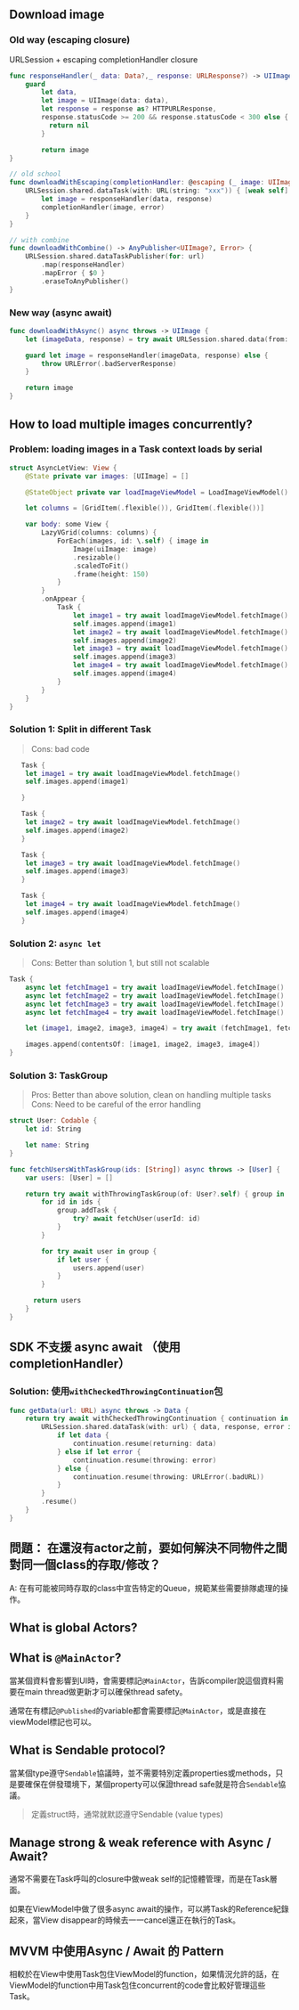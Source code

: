 
## Download image

### Old way (escaping closure)

URLSession + escaping completionHandler closure

```swift
func responseHandler(_ data: Data?,_ response: URLResponse?) -> UIImage? {
    guard
        let data,
        let image = UIImage(data: data),
        let response = response as? HTTPURLResponse,
        response.statusCode >= 200 && response.statusCode < 300 else {
          return nil
        }

        return image
}

// old school
func downloadWithEscaping(completionHandler: @escaping (_ image: UIImage?, _ error: Error?) -> ()) {
    URLSession.shared.dataTask(with: URL(string: "xxx")) { [weak self] (data, response, error) in
        let image = responseHandler(data, response)
        completionHandler(image, error)
    }
}

// with combine
func downloadWithCombine() -> AnyPublisher<UIImage?, Error> {
    URLSession.shared.dataTaskPublisher(for: url)
        .map(responseHandler)
        .mapError { $0 }
        .eraseToAnyPublisher()
}
```

### New way (async await)

```swift
func downloadWithAsync() async throws -> UIImage {
    let (imageData, response) = try await URLSession.shared.data(from: URL(string: "xxx")!)

    guard let image = responseHandler(imageData, response) else {
        throw URLError(.badServerResponse)
    }

    return image
}
```

## How to load multiple images concurrently?

### Problem: loading images in a Task context loads by serial

```swift
struct AsyncLetView: View {
    @State private var images: [UIImage] = []

    @StateObject private var loadImageViewModel = LoadImageViewModel()

    let columns = [GridItem(.flexible()), GridItem(.flexible())]

    var body: some View {
        LazyVGrid(columns: columns) {
            ForEach(images, id: \.self) { image in
                Image(uiImage: image)
                .resizable()
                .scaledToFit()
                .frame(height: 150)
            }
        }
        .onAppear {
            Task {
                let image1 = try await loadImageViewModel.fetchImage()
                self.images.append(image1)
                let image2 = try await loadImageViewModel.fetchImage()
                self.images.append(image2)
                let image3 = try await loadImageViewModel.fetchImage()
                self.images.append(image3)
                let image4 = try await loadImageViewModel.fetchImage()
                self.images.append(image4)
            }
        }
    }
}
```

### Solution 1: Split in different Task

> Cons: bad code

```swift
   Task {
    let image1 = try await loadImageViewModel.fetchImage()
    self.images.append(image1)

   }

   Task {
    let image2 = try await loadImageViewModel.fetchImage()
    self.images.append(image2)
   }

   Task {
    let image3 = try await loadImageViewModel.fetchImage()
    self.images.append(image3)
   }

   Task {
    let image4 = try await loadImageViewModel.fetchImage()
    self.images.append(image4)
   }
```

### Solution 2: `async let`

> Cons: Better than solution 1, but still not scalable

```swift
Task {
    async let fetchImage1 = try await loadImageViewModel.fetchImage()
    async let fetchImage2 = try await loadImageViewModel.fetchImage()
    async let fetchImage3 = try await loadImageViewModel.fetchImage()
    async let fetchImage4 = try await loadImageViewModel.fetchImage()

    let (image1, image2, image3, image4) = try await (fetchImage1, fetchImage2, fetchImage3, fetchImage4)

    images.append(contentsOf: [image1, image2, image3, image4])
}
```

### Solution 3: TaskGroup

> Pros: Better than above solution, clean on handling multiple tasks
> Cons: Need to be careful of the error handling

```swift
struct User: Codable {
    let id: String

    let name: String
}

func fetchUsersWithTaskGroup(ids: [String]) async throws -> [User] {
    var users: [User] = []

    return try await withThrowingTaskGroup(of: User?.self) { group in
        for id in ids {
            group.addTask {
                try? await fetchUser(userId: id)
            }
        }

        for try await user in group {
            if let user {
                users.append(user)
            }
        }

      return users
    }
}
```

## SDK 不支援 async await （使用completionHandler）

### Solution: 使用`withCheckedThrowingContinuation`包

```swift
func getData(url: URL) async throws -> Data {
    return try await withCheckedThrowingContinuation { continuation in
        URLSession.shared.dataTask(with: url) { data, response, error in
            if let data {
                continuation.resume(returning: data)
            } else if let error {
                continuation.resume(throwing: error)
            } else {
                continuation.resume(throwing: URLError(.badURL))
            }
        }
        .resume()
    }
}
```

## 問題： 在還沒有actor之前，要如何解決不同物件之間對同一個class的存取/修改？

A: 在有可能被同時存取的class中宣告特定的Queue，規範某些需要排隊處理的操作。

## What is global Actors?

## What is `@MainActor`?

當某個資料會影響到UI時，會需要標記`@MainActor`，告訴compiler說這個資料需要在main thread做更新才可以確保thread safety。

通常在有標記`@Published`的variable都會需要標記`@MainActor`，或是直接在viewModel標記也可以。

## What is Sendable protocol?

當某個type遵守`Sendable`協議時，並不需要特別定義properties或methods，只是要確保在併發環境下，某個property可以保證thread safe就是符合`Sendable`協議。

> 定義struct時，通常就默認遵守Sendable (value types)

## Manage strong & weak reference with Async / Await?

通常不需要在Task呼叫的closure中做weak self的記憶體管理，而是在Task層面。

如果在ViewModel中做了很多async await的操作，可以將Task的Reference紀錄起來，當View disappear的時候去一一cancel還正在執行的Task。

## MVVM 中使用Async / Await 的 Pattern

相較於在View中使用Task包住ViewModel的function，如果情況允許的話，在ViewModel的function中用Task包住concurrent的code會比較好管理這些Task。